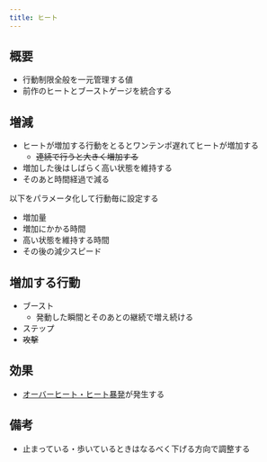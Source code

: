 ```yaml
---
title: ヒート
---
```


## 概要
* 行動制限全般を一元管理する値
* 前作のヒートとブーストゲージを統合する

## 増減
* ヒートが増加する行動をとるとワンテンポ遅れてヒートが増加する
    * ~~連続で行うと大きく増加する~~
* 増加した後はしばらく高い状態を維持する
* そのあと時間経過で減る

以下をパラメータ化して行動毎に設定する
* 増加量
* 増加にかかる時間
* 高い状態を維持する時間
* その後の減少スピード

## 増加する行動
* ブースト
    * 発動した瞬間とそのあとの継続で増え続ける
* ステップ
* ~~攻撃~~

## 効果
* [オーバーヒート・ヒート暴発](./0207_overheat.md)が発生する

## 備考
* 止まっている・歩いているときはなるべく下げる方向で調整する
